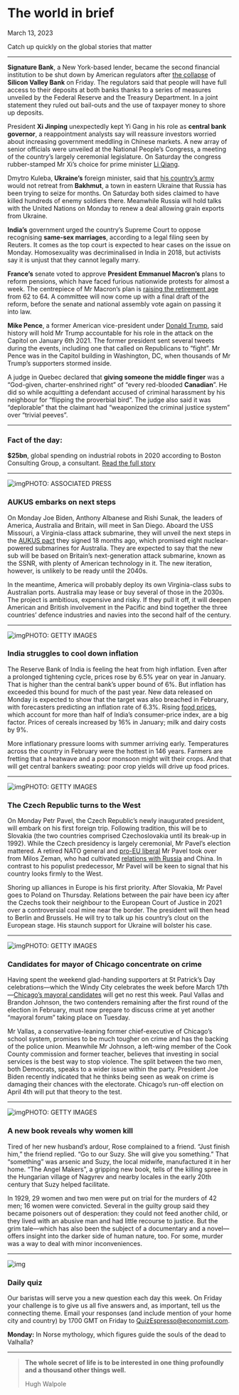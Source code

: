 # The world in brief

March 13, 2023

Catch up quickly on the global stories that matter



------



**Signature Bank**, a New York-based lender, became the second financial institution to be shut down by American regulators after [the collapse](https://www.economist.com/finance-and-economics/2023/03/10/what-does-silicon-valley-banks-collapse-mean-for-the-financial-system) of **Silicon Valley Bank** on Friday. The regulators said that people will have full access to their deposits at both banks thanks to a series of measures unveiled by the Federal Reserve and the Treasury Department. In a joint statement they ruled out bail-outs and the use of taxpayer money to shore up deposits.

President **Xi Jinping** unexpectedly kept Yi Gang in his role as **central bank governor**, a reappointment analysts say will reassure investors worried about increasing government meddling in Chinese markets. A new array of senior officials were unveiled at the National People’s Congress, a meeting of the country’s largely ceremonial legislature. On Saturday the congress rubber-stamped Mr Xi’s choice for prime minister [Li Qiang](https://www.economist.com/china/2023/03/12/chinas-new-head-of-government-li-qiang-has-xi-jinpings-ear).

Dmytro Kuleba, **Ukraine’s** foreign minister, said that [his country’s army](https://www.economist.com/europe/2023/03/06/ukraine-is-building-up-its-forces-for-an-offensive) would not retreat from **Bakhmut**, a town in eastern Ukraine that Russia has been trying to seize for months. On Saturday both sides claimed to have killed hundreds of enemy soldiers there. Meanwhile Russia will hold talks with the United Nations on Monday to renew a deal allowing grain exports from Ukraine.

**India’s** government urged the country’s Supreme Court to oppose recognising **same-sex marriages**, according to a legal filing seen by Reuters. It comes as the top court is expected to hear cases on the issue on Monday. Homosexuality was decriminalised in India in 2018, but activists say it is unjust that they cannot legally marry.

**France’s** senate voted to approve **President** **Emmanuel Macron’s** plans to reform pensions, which have faced furious nationwide protests for almost a week. The centrepiece of Mr Macron’s plan is [raising the retirement age](https://www.economist.com/europe/2023/03/09/france-is-in-a-stand-off-against-emmanuel-macrons-pension-reform) from 62 to 64. A committee will now come up with a final draft of the reform, before the senate and national assembly vote again on passing it into law.

**Mike Pence**, a former American vice-president under [Donald Trump](https://www.economist.com/united-states/2022/10/03/what-donald-trump-understands), said history will hold Mr Trump accountable for his role in the attack on the Capitol on January 6th 2021. The former president sent several tweets during the events, including one that called on Republicans to “fight”. Mr Pence was in the Capitol building in Washington, DC, when thousands of Mr Trump’s supporters stormed inside.

A judge in Quebec declared that **giving someone the middle finger** was a “God-given, charter-enshrined right” of “every red-blooded **Canadian**”. He did so while acquitting a defendant accused of criminal harassment by his neighbour for “flipping the proverbial bird”. The judge also said it was “deplorable” that the claimant had “weaponized the criminal justice system” over “trivial peeves”.



------

### **Fact of the day:** 

**$25bn**, global spending on industrial robots in 2020 according to Boston Consulting Group, a consultant. [Read the full story](https://www.economist.com/business/2023/03/06/dont-fear-an-ai-induced-jobs-apocalypse-just-yet)



------



![img](https://niceboy.online/insight/public/Espresso/PHOTOS/USSMissouri.jpeg)PHOTO: ASSOCIATED PRESS

### AUKUS embarks on next steps

On Monday Joe Biden, Anthony Albanese and Rishi Sunak, the leaders of America, Australia and Britain, will meet in San Diego. Aboard the USS Missouri, a Virginia-class attack submarine, they will unveil the next steps in the [AUKUS pact](https://www.economist.com/briefing/2021/09/25/aukus-reshapes-the-strategic-landscape-of-the-indo-pacific) they signed 18 months ago, which promised eight nuclear-powered submarines for Australia. They are expected to say that the new sub will be based on Britain’s next-generation attack submarine, known as the SSNR, with plenty of American technology in it. The new iteration, however, is unlikely to be ready until the 2040s.

In the meantime, America will probably deploy its own Virginia-class subs to Australian ports. Australia may lease or buy several of those in the 2030s. The project is ambitious, expensive and risky. If they pull it off, it will deepen American and British involvement in the Pacific and bind together the three countries’ defence industries and navies into the second half of the century.



------



![img](https://niceboy.online/insight/public/Espresso/PHOTOS/20230311_dap354.jpeg)PHOTO: GETTY IMAGES

### India struggles to cool down inflation

The Reserve Bank of India is feeling the heat from high inflation. Even after a prolonged tightening cycle, prices rose by 6.5% year on year in January. That is higher than the central bank’s upper bound of 6%. But inflation has exceeded this bound for much of the past year. New data released on Monday is expected to show that the target was also breached in February, with forecasters predicting an inflation rate of 6.3%. Rising [food prices](https://www.economist.com/finance-and-economics/2023/03/02/is-indias-boom-helping-the-poor), which account for more than half of India’s consumer-price index, are a big factor. Prices of cereals increased by 16% in January; milk and dairy costs by 9%.

More inflationary pressure looms with summer arriving early. Temperatures across the country in February were the hottest in 146 years. Farmers are fretting that a heatwave and a poor monsoon might wilt their crops. And that will get central bankers sweating: poor crop yields will drive up food prices.



------



![img](https://niceboy.online/insight/public/Espresso/PHOTOS/20230311_dap347.jpeg)PHOTO: GETTY IMAGES

### The Czech Republic turns to the West

On Monday Petr Pavel, the Czech Republic’s newly inaugurated president, will embark on his first foreign trip. Following tradition, this will be to Slovakia (the two countries comprised Czechoslovakia until its break-up in 1992). While the Czech presidency is largely ceremonial, Mr Pavel’s election mattered. A retired NATO general and [pro-EU liberal](https://www.economist.com/europe/2023/02/02/at-last-populism-in-europe-is-losing-its-mojo) Mr Pavel took over from Milos Zeman, who had cultivated [relations with Russia](https://www.economist.com/europe/2018/01/20/the-czech-republics-pro-russian-president-is-in-trouble) and China. In contrast to his populist predecessor, Mr Pavel will be keen to signal that his country looks firmly to the West.

Shoring up alliances in Europe is his first priority. After Slovakia, Mr Pavel goes to Poland on Thursday. Relations between the pair have been icy after the Czechs took their neighbour to the European Court of Justice in 2021 over a controversial coal mine near the border. The president will then head to Berlin and Brussels. He will try to talk up his country’s clout on the European stage. His staunch support for Ukraine will bolster his case.



------



![img](https://niceboy.online/insight/public/Espresso/PHOTOS/20230311_dap353.jpeg)PHOTO: GETTY IMAGES

### Candidates for mayor of Chicago concentrate on crime

Having spent the weekend glad-handing supporters at St Patrick’s Day celebrations—which the Windy City celebrates the week before March 17th—[Chicago’s mayoral candidates](https://www.economist.com/united-states/2023/03/01/chicagos-mayoral-run-off-will-test-the-democrats-left-and-right) will get no rest this week. Paul Vallas and Brandon Johnson, the two contenders remaining after the first round of the election in February, must now prepare to discuss crime at yet another “mayoral forum” taking place on Tuesday.

Mr Vallas, a conservative-leaning former chief-executive of Chicago’s school system, promises to be much tougher on crime and has the backing of the police union. Meanwhile Mr Johnson, a left-wing member of the Cook County commission and former teacher, believes that investing in social services is the best way to stop violence. The split between the two men, both Democrats, speaks to a wider issue within the party. President Joe Biden recently indicated that he thinks being seen as weak on crime is damaging their chances with the electorate. Chicago’s run-off election on April 4th will put that theory to the test.



------



![img](https://niceboy.online/insight/public/Espresso/PHOTOS/20230311_dap345.jpeg)PHOTO: GETTY IMAGES

### A new book reveals why women kill

Tired of her new husband’s ardour, Rose complained to a friend. “Just finish him,” the friend replied. “Go to our Suzy. She will give you something.” That “something” was arsenic and Suzy, the local midwife, manufactured it in her home. “The Angel Makers”, a gripping new book, tells of the killing spree in the Hungarian village of Nagyrev and nearby locales in the early 20th century that Suzy helped facilitate.

In 1929, 29 women and two men were put on trial for the murders of 42 men; 16 women were convicted. Several in the guilty group said they became poisoners out of desperation: they could not feed another child, or they lived with an abusive man and had little recourse to justice. But the grim tale—which has also been the subject of a documentary and a novel—offers insight into the darker side of human nature, too. For some, murder was a way to deal with minor inconveniences.



------



![img](https://niceboy.online/insight/public/Espresso/PHOTOS/EspressoQuiz_11.jpeg)

### Daily quiz

Our baristas will serve you a new question each day this week. On Friday your challenge is to give us all five answers and, as important, tell us the connecting theme. Email your responses (and include mention of your home city and country) by 1700 GMT on Friday to [QuizEspresso@economist.com](https://mail.google.com/mail/?view=cm&fs=1&tf=1&to=QuizEspresso@economist.com).

**Monday:** In Norse mythology, which figures guide the souls of the dead to Valhalla?



------



> **The whole secret of life is to be interested in one thing profoundly and a thousand other things well.**
>
> Hugh Walpole





